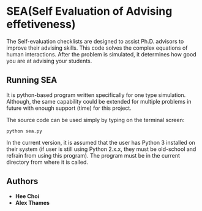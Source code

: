 # SEA(Self Evaluation of Advising effetiveness)

The Self-evaluation checklists are designed to assist Ph.D. advisors to improve their advising skills. This code solves the complex equations of human interactions. After the problem is simulated, it determines how good you are at advising your students. 

## Running SEA

It is python-based program written specifically for one type simulation. Although, the same capability could be extended for multiple problems in future with enough support (time) for this project.

The source code can be used simply by typing on the terminal screen:

```
python sea.py
```

In the current version, it is assumed that the user has Python 3 installed on their system (if user is still using Python 2.x.x, they must be old-school and refrain from using this program). The program must be in the current directory from where it is called. 

## Authors

* **Hee Choi**
* **Alex Thames** 

